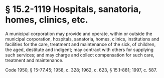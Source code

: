 # § 15.2-1119 Hospitals, sanatoria, homes, clinics, etc.

<p>A municipal corporation may provide and operate, within or outside the municipal corporation, hospitals, sanatoria, homes, clinics, institutions and facilities for the care, treatment and maintenance of the sick, of children, the aged, destitute and indigent; may contract with others for supplying such services; and may charge and collect compensation for such care, treatment and maintenance.</p><p>Code 1950, § 15-77.45; 1958, c. 328; 1962, c. 623, § 15.1-881; 1997, c. 587.</p>